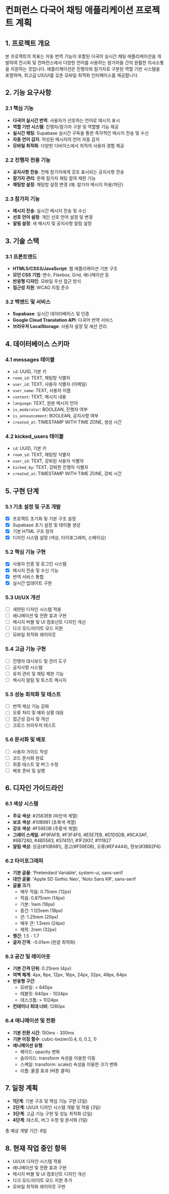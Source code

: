 # 컨퍼런스 다국어 채팅 애플리케이션 프로젝트 계획

## 1. 프로젝트 개요

본 프로젝트의 목표는 자동 번역 기능이 포함된 다국어 실시간 채팅 애플리케이션을 개발하여 전시회 및 컨퍼런스에서 다양한 언어를 사용하는 참가자들 간의 원활한 의사소통을 지원하는 것입니다. 애플리케이션은 진행자와 참가자로 구분된 역할 기반 시스템을 포함하며, 최고급 UX/UI를 갖춘 모바일 최적화 인터페이스를 제공합니다.

## 2. 기능 요구사항

### 2.1 핵심 기능
- **다국어 실시간 번역**: 사용자가 선호하는 언어로 메시지 표시
- **역할 기반 시스템**: 진행자/참가자 구분 및 역할별 기능 제공
- **실시간 채팅**: Supabase 실시간 구독을 통한 즉각적인 메시지 전송 및 수신
- **자동 언어 감지**: 작성된 메시지의 언어 자동 감지
- **모바일 최적화**: 다양한 디바이스에서 최적의 사용자 경험 제공

### 2.2 진행자 전용 기능
- **공지사항 전송**: 전체 참가자에게 강조 표시되는 공지사항 전송
- **참가자 관리**: 문제 참가자 채팅 참여 제한 기능
- **채팅방 설정**: 채팅방 설정 변경 (예: 참가자 메시지 허용/차단)

### 2.3 참가자 기능
- **메시지 전송**: 실시간 메시지 전송 및 수신
- **선호 언어 설정**: 개인 선호 언어 설정 및 변경
- **알림 설정**: 새 메시지 및 공지사항 알림 설정

## 3. 기술 스택

### 3.1 프론트엔드
- **HTML5/CSS3/JavaScript**: 웹 애플리케이션 기본 구조
- **모던 CSS 기법**: 변수, Flexbox, Grid, 애니메이션 등
- **반응형 디자인**: 모바일 우선 접근 방식
- **접근성 지원**: WCAG 지침 준수

### 3.2 백엔드 및 서비스
- **Supabase**: 실시간 데이터베이스 및 인증
- **Google Cloud Translation API**: 다국어 번역 서비스
- **브라우저 LocalStorage**: 사용자 설정 및 세션 관리

## 4. 데이터베이스 스키마

### 4.1 messages 테이블
- `id`: UUID, 기본 키
- `room_id`: TEXT, 채팅방 식별자
- `user_id`: TEXT, 사용자 식별자 (이메일)
- `user_name`: TEXT, 사용자 이름
- `content`: TEXT, 메시지 내용
- `language`: TEXT, 원본 메시지 언어
- `is_moderator`: BOOLEAN, 진행자 여부
- `is_announcement`: BOOLEAN, 공지사항 여부
- `created_at`: TIMESTAMP WITH TIME ZONE, 생성 시간

### 4.2 kicked_users 테이블
- `id`: UUID, 기본 키
- `room_id`: TEXT, 채팅방 식별자
- `user_id`: TEXT, 강퇴된 사용자 식별자
- `kicked_by`: TEXT, 강퇴한 진행자 식별자
- `created_at`: TIMESTAMP WITH TIME ZONE, 강퇴 시간

## 5. 구현 단계

### 5.1 기초 설정 및 구조 개발
- [x] 프로젝트 초기화 및 기본 구조 설정
- [x] Supabase 초기 설정 및 테이블 생성
- [x] 기본 HTML 구조 정의
- [x] 디자인 시스템 설정 (색상, 타이포그래피, 스페이싱)

### 5.2 핵심 기능 구현
- [x] 사용자 인증 및 로그인 시스템
- [x] 메시지 전송 및 수신 기능
- [x] 번역 서비스 통합
- [x] 실시간 업데이트 구현

### 5.3 UI/UX 개선
- [ ] 세련된 디자인 시스템 적용
- [ ] 애니메이션 및 전환 효과 구현
- [ ] 메시지 버블 및 UI 컴포넌트 디자인 개선
- [ ] 다크 모드/라이트 모드 지원
- [ ] 모바일 최적화 레이아웃

### 5.4 고급 기능 구현
- [ ] 진행자 대시보드 및 관리 도구
- [ ] 공지사항 시스템
- [ ] 유저 관리 및 채팅 제한 기능
- [ ] 메시지 알림 및 토스트 메시지

### 5.5 성능 최적화 및 테스트
- [ ] 번역 캐싱 기능 강화
- [ ] 오류 처리 및 예외 상황 대응
- [ ] 접근성 검사 및 개선
- [ ] 크로스 브라우저 테스트

### 5.6 문서화 및 배포
- [ ] 사용자 가이드 작성
- [ ] 코드 문서화 완료
- [ ] 최종 테스트 및 버그 수정
- [ ] 배포 준비 및 실행

## 6. 디자인 가이드라인

### 6.1 색상 시스템
- **주요 색상**: #2563EB (파란색 계열)
- **보조 색상**: #10B981 (초록색 계열)
- **강조 색상**: #F59E0B (주황색 계열)
- **그레이 스케일**: #F9FAFB, #F3F4F6, #E5E7EB, #D1D5DB, #9CA3AF, #6B7280, #4B5563, #374151, #1F2937, #111827
- **알림 색상**: 성공(#10B981), 경고(#F59E0B), 오류(#EF4444), 정보(#3B82F6)

### 6.2 타이포그래피
- **기본 글꼴**: 'Pretendard Variable', system-ui, sans-serif
- **대안 글꼴**: 'Apple SD Gothic Neo', 'Noto Sans KR', sans-serif
- **글꼴 크기**:
  - 매우 작음: 0.75rem (12px)
  - 작음: 0.875rem (14px)
  - 기본: 1rem (16px)
  - 중간: 1.125rem (18px)
  - 큰: 1.25rem (20px)
  - 매우 큰: 1.5rem (24px)
  - 제목: 2rem (32px)
- **행간**: 1.5 - 1.7
- **글자 간격**: -0.01em (한글 최적화)

### 6.3 공간 및 레이아웃
- **기본 간격 단위**: 0.25rem (4px)
- **여백 체계**: 4px, 8px, 12px, 16px, 24px, 32px, 48px, 64px
- **반응형 구간**:
  - 모바일: < 640px
  - 태블릿: 640px - 1024px
  - 데스크톱: > 1024px
- **컨테이너 최대 너비**: 1280px

### 6.4 애니메이션 및 전환
- **기본 전환 시간**: 150ms - 300ms
- **기본 이징 함수**: cubic-bezier(0.4, 0, 0.2, 1)
- **애니메이션 유형**:
  - 페이드: opacity 변화
  - 슬라이드: transform 속성을 이용한 이동
  - 스케일: transform: scale() 속성을 이용한 크기 변화
  - 리플: 물결 효과 (버튼 클릭)

## 7. 일정 계획

- **1단계**: 기본 구조 및 핵심 기능 구현 (2일)
- **2단계**: UI/UX 디자인 시스템 개발 및 적용 (3일)
- **3단계**: 고급 기능 구현 및 성능 최적화 (2일)
- **4단계**: 테스트, 버그 수정 및 문서화 (1일)

총 예상 개발 기간: 8일

## 8. 현재 작업 중인 항목

- UI/UX 디자인 시스템 적용
- 애니메이션 및 전환 효과 구현
- 메시지 버블 및 UI 컴포넌트 디자인 개선
- 다크 모드/라이트 모드 지원 추가
- 모바일 최적화 레이아웃 구현

